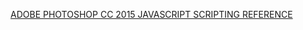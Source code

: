 [ADOBE PHOTOSHOP CC 2015 JAVASCRIPT SCRIPTING REFERENCE](http://wwwimages.adobe.com/content/dam/Adobe/en/devnet/photoshop/pdfs/photoshop-cc-javascript-ref-2015.pdf)
